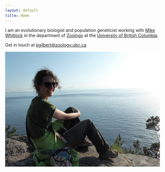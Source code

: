 ```yaml
---
layout: default
title: Home
---
```


I am an evolutionary biologist and population geneticist working with [Mike Whitlock](http://www.zoology.ubc.ca/person/whitlock) in the department of [Zoology](http://www.zoology.ubc.ca/) at the [University of British Columbia](http://www.ubc.ca/).

Get in touch at kgilbert@zoology.ubc.ca



![photo](https://github.com/kjgilbert/kjgilbert.github.io/raw/master/extras/Photo.png)